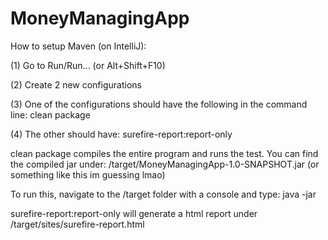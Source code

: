 # MoneyManagingApp

How to setup Maven (on IntelliJ):

(1) Go to Run/Run... (or Alt+Shift+F10)

(2) Create 2 new configurations

(3) One of the configurations should have the following in the command line: clean package

(4) The other should have: surefire-report:report-only

clean package compiles the entire program and runs the test. You can find the compiled jar under: /target/MoneyManagingApp-1.0-SNAPSHOT.jar (or something like this im guessing lmao)

To run this, navigate to the /target folder with a console and type: java -jar <name>

surefire-report:report-only will generate a html report under /target/sites/surefire-report.html
